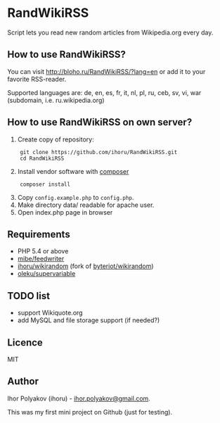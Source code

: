 # RandWikiRSS

Script lets you read new random articles from Wikipedia.org every day.

## How to use RandWikiRSS?
You can visit <http://bloho.ru/RandWikiRSS/?lang=en> or add it to your favorite RSS-reader.

Supported languages are: de, en, es, fr, it, nl, pl, ru, ceb, sv, vi, war (subdomain, i.e. ru.wikipedia.org)

## How to use RandWikiRSS on own server?
1. Create copy of repository:
```shell
	git clone https://github.com/ihoru/RandWikiRSS.git
	cd RandWikiRSS
```
2. Install vendor software with [composer](https://getcomposer.org/download/)
```shell
	composer install
```
3. Copy <code>config.example.php</code> to <code>config.php</code>.
4. Make directory data/ readable for apache user.
5. Open index.php page in browser

## Requirements
* PHP 5.4 or above
* [mibe/feedwriter](//github.com/mibe/feedwriter)
* [ihoru/wikirandom](//github.com/ihoru/wikirandom) (fork of [byteriot/wikirandom](//github.com/byteriot/wikirandom))
* [oleku/supervariable](//github.com/oleku/supervariable)

## TODO list
* support Wikiquote.org
* add MySQL and file storage support (if needed?)

## Licence
MIT

## Author
Ihor Polyakov (ihoru) - <ihor.polyakov@gmail.com>.

This was my first mini project on Github (just for testing).
